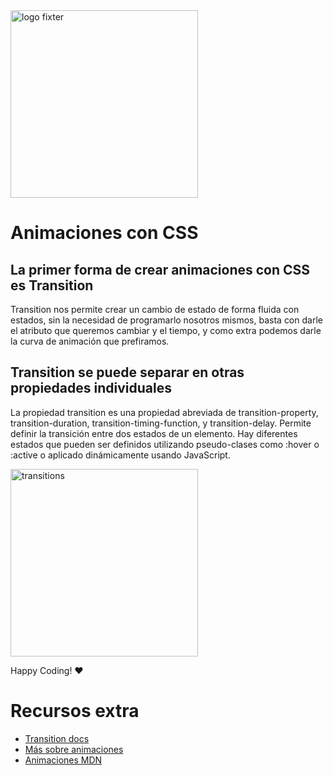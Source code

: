 <img alt="logo fixter" width="300" src="https://fixter.camp/static/media/geek_completo.7e1e87a7.png" />

# Animaciones con CSS

## La primer forma de crear animaciones con CSS es Transition
Transition nos permite crear un cambio de estado de forma fluida con estados, sin la necesidad de programarlo nosotros mismos, basta con darle el atributo que queremos cambiar y el tiempo, y como extra podemos darle la curva de animación que prefiramos. 

## Transition se puede separar en otras propiedades individuales
La propiedad transition es una propiedad abreviada de transition-property, transition-duration, transition-timing-function, y transition-delay. Permite definir la transición entre dos estados de un elemento. Hay diferentes estados que pueden ser definidos utilizando pseudo-clases como :hover o :active  o aplicado dinámicamente usando JavaScript.

<img width="300px" src="https://www.kirupa.com/html5/images/transition_example2.png" alt="transitions">

Happy Coding!  ❤

# Recursos extra
* [Transition docs](https://developer.mozilla.org/es/docs/Web/CSS/transition)
* [Más sobre animaciones](https://www.w3schools.com/css/css3_animations.asp)
* [Animaciones MDN](https://developer.mozilla.org/es/docs/Web/CSS/CSS_Animations/Usando_animaciones_CSS)